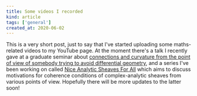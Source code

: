 ```yaml
---
title: Some videos I recorded
kind: article
tags: ['general']
created_at: 2020-06-02
---
```


This is a very short post, just to say that I've started uploading some maths-related videos to my YouTube page. At the moment there's a talk I recently gave at a graduate seminar about [connections and curvature from the point of view of somebody trying to avoid differential geometry](https://www.youtube.com/playlist?list=PL1-fVcTSjrGT6ZQky9HoFVyiWgZwhc0ZZ), and a series I've been working on called [Nice Analytic Sheaves For All](https://www.youtube.com/playlist?list=PL1-fVcTSjrGSrMHbNcPpdbhNFbCU-FXVL) which aims to discuss motivations for coherence conditions of complex-analytic sheaves from various points of view. Hopefully there will be more updates to the latter soon!

<!-- more -->